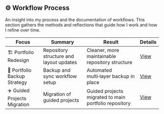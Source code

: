 ## ⚙️ Workflow Process

An insight into my process and the documentation of workflows. This section gathers the methods and reflections that guide how I work and how I refine over time.


|  Focus              | Summary                              | Result                                  | Details |
|-----------------------------|-------------------------------------------|-------------------------------------------|------|
|🏗️ Portfolio Redesign          | Repository structure and layout updates   | Cleaner, more maintainable repository structure  | [View](https://github.com/musman-uk/portfolio/blob/main/workflow-process/portfolio-design/README.md) |
|💾 Portfolio Backup Strategy   | Backup and sync workflow setup            | Automated multi‑layer backup in place      |  [View](https://github.com/musman-uk/portfolio/blob/main/workflow-process/portfolio-backup-strategy/README.md)    |
|✈️ Guided Projects Migration   | Migration of guided projects     | Guided projects migrated to main portfolio repository    |  [View](https://github.com/musman-uk/portfolio/blob/main/workflow-process/guided-projects-migration/README.md)  |

